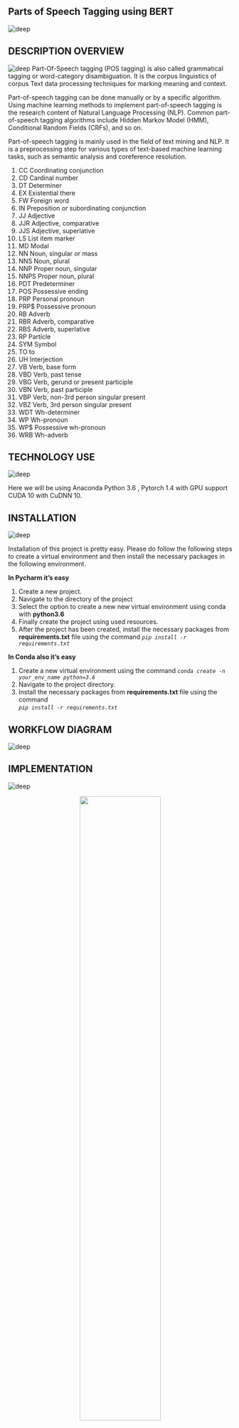 ## Parts of Speech Tagging using BERT
![deep](https://user-images.githubusercontent.com/12748752/181097747-f97a41d2-ebab-4295-8dae-fac47563a251.png)

## DESCRIPTION OVERVIEW
![deep](https://user-images.githubusercontent.com/12748752/181097747-f97a41d2-ebab-4295-8dae-fac47563a251.png)
Part-Of-Speech tagging (POS tagging) is also called grammatical tagging or word-category disambiguation. It is the corpus linguistics of corpus Text data processing techniques for marking meaning and context.

Part-of-speech tagging can be done manually or by a specific algorithm. Using machine learning methods to implement part-of-speech tagging is the research content of Natural Language Processing (NLP). Common part-of-speech tagging algorithms include Hidden Markov Model (HMM), Conditional Random Fields (CRFs), and so on.

Part-of-speech tagging is mainly used in the field of text mining and NLP. It is a preprocessing step for various types of text-based machine learning tasks, such as semantic analysis and coreference resolution.


1. CC Coordinating conjunction
2. CD  Cardinal number
3. DT  Determiner
4. EX Existential there
5. FW Foreign word
6. IN Preposition or subordinating conjunction
7. JJ  Adjective
8. JJR  Adjective, comparative
9. JJS  Adjective, superlative
10. LS  List item marker
11. MD  Modal
12. NN  Noun, singular or mass
13. NNS  Noun, plural
14. NNP  Proper noun, singular
15. NNPS  Proper noun, plural
16. PDT  Predeterminer
17. POS  Possessive ending
18. PRP  Personal pronoun
19. PRP$  Possessive pronoun
20. RB  Adverb
21. RBR  Adverb, comparative
22. RBS  Adverb, superlative
23. RP  Particle
24. SYM  Symbol
25. TO  to
26. UH  Interjection
27. VB Verb, base form
28. VBD  Verb, past tense
29. VBG  Verb, gerund or present participle
30. VBN  Verb, past participle
31. VBP  Verb, non-3rd person singular present
32. VBZ  Verb, 3rd person singular present
33. WDT  Wh-determiner
34. WP  Wh-pronoun
35. WP$  Possessive wh-pronoun
36. WRB  Wh-adverb

## TECHNOLOGY USE
![deep](https://user-images.githubusercontent.com/12748752/181097747-f97a41d2-ebab-4295-8dae-fac47563a251.png)

Here we will be using  Anaconda Python 3.6 , Pytorch 1.4 with GPU support CUDA 10 with CuDNN 10.

## INSTALLATION
![deep](https://user-images.githubusercontent.com/12748752/181097747-f97a41d2-ebab-4295-8dae-fac47563a251.png)

Installation of this project is pretty easy. Please do follow the following steps to create a virtual environment and then install the necessary packages in the following environment.

**In Pycharm it’s easy** 

1. Create a new project.
2. Navigate to the directory of the project
3. Select the option to create a new new virtual environment using conda with **python3.6**
4. Finally create the project using used resources.
5. After the project has been created, install the necessary packages from **requirements.txt** file using the command _`pip install -r requirements.txt`_


**In Conda also it’s easy**

1. Create a new virtual environment using the command
    _`conda create -n your_env_name python=3.6`_
2. Navigate to the project directory.
3. Install the necessary packages from **requirements.txt** file using the command         
_`pip install -r requirements.txt`_

## WORKFLOW DIAGRAM
![deep](https://user-images.githubusercontent.com/12748752/181097747-f97a41d2-ebab-4295-8dae-fac47563a251.png)

## IMPLEMENTATION
![deep](https://user-images.githubusercontent.com/12748752/181097747-f97a41d2-ebab-4295-8dae-fac47563a251.png)

<p align="center">
  <img src="https://user-images.githubusercontent.com/12748752/211187187-8a435135-3c0f-4e85-bd5e-895280eafe56.png" width=60%/>
</p>


### 1. Project Directory
![light](https://user-images.githubusercontent.com/12748752/181097751-9be22081-c630-4756-9ea8-2c27fdce6984.png)

<p align="center">
  <img src="https://user-images.githubusercontent.com/12748752/211187233-91c36ab0-ccd3-4afb-b98c-d0b4007488cb.png" width=60%/>
</p>


This above picture shows the folder structure of the project. Here project folder consists of data and BERT models. 

### 2. bertlayr.py
![light](https://user-images.githubusercontent.com/12748752/181097751-9be22081-c630-4756-9ea8-2c27fdce6984.png)

<p align="center">
  <img src="https://user-images.githubusercontent.com/12748752/211187314-8efb957f-5f69-40b3-9a38-1e247ac1e967" width=60%/>
</p>

This file consists of the the bert model architecture which will be used to train the data.

### 3. sentPosTagger.py

<p align="center">
  <img src="https://user-images.githubusercontent.com/12748752/211187336-79e6581b-7029-4d94-bbdf-82b01c750ba4.png" width=60%/>
</p>

This file is used to train the model and to do the prediction.

### 4. trainCustomPostagger.py
![light](https://user-images.githubusercontent.com/12748752/181097751-9be22081-c630-4756-9ea8-2c27fdce6984.png)

<p align="center">
  <img src="https://user-images.githubusercontent.com/12748752/211187366-05c9451b-d6c6-4422-bde7-c476a673c971.png" width=60%/>
</p>


This file is used to train a custom pos tagging model if the user wants to train.

### 5. downLoadlibs.py
![light](https://user-images.githubusercontent.com/12748752/181097751-9be22081-c630-4756-9ea8-2c27fdce6984.png)

<p align="center">
  <img src="https://user-images.githubusercontent.com/12748752/211187387-fd0d4b6f-9e7c-4623-9da2-9027024d8960.png" width=60%/>
</p>

This file is used  to download dataset.

### 6. ClientApp.py
![light](https://user-images.githubusercontent.com/12748752/181097751-9be22081-c630-4756-9ea8-2c27fdce6984.png)

<p align="center">
  <img src="https://user-images.githubusercontent.com/12748752/211187409-a56e9640-23df-42f4-8bbf-910e87e5d1e3.png" width=60%/>
</p>


This is tha flask server file.

## TESTING IN LOCAL/API
![deep](https://user-images.githubusercontent.com/12748752/181097747-f97a41d2-ebab-4295-8dae-fac47563a251.png)

To do the test testing we need to run the clientApp.py and after that web server will start at **http://0.0.0.0:5000/**

<p align="center">
  <img src="https://user-images.githubusercontent.com/12748752/211187461-f5572ad1-8d59-4be5-8f8b-a31d4866d3da.png" width=60%/>
</p>

Enter the sentence and click on predict button.

<p align="center">
  <img src="https://user-images.githubusercontent.com/12748752/211187534-a9a6057b-9ad6-4045-a22b-88e3300bb9df.png" width=60%/>
</p>

After clicking predict

<p align="center">
  <img src="https://user-images.githubusercontent.com/12748752/211187500-9289be96-5ebd-4e07-96ae-11e5ba4b7229.png" width=60%/>
</p>

Results are shown below.

<p align="center">
  <img src="https://user-images.githubusercontent.com/12748752/211187488-d5ccd748-699d-47d2-a8e1-4977872c4f66.png" width=60%/>
</p>

Do the matching of the words with corresponding colours.

## CONCLUSION
![deep](https://user-images.githubusercontent.com/12748752/181097747-f97a41d2-ebab-4295-8dae-fac47563a251.png)

Here we successfully performed Parts of Speech tagging on the given dataset.
## COMPARISION
![deep](https://user-images.githubusercontent.com/12748752/181097747-f97a41d2-ebab-4295-8dae-fac47563a251.png)

More data or better larger dataset can be used to build a better model. We can also try out better pre trained model with fine tuning to increase the performance.
